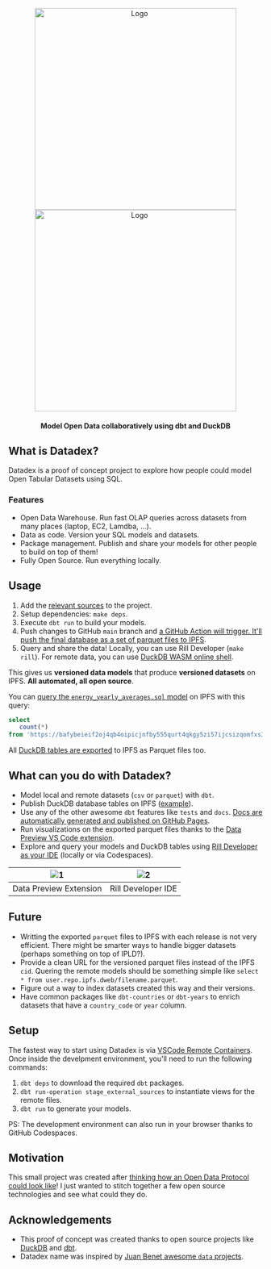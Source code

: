 <p align="center">
   <img alt="Logo" src="https://user-images.githubusercontent.com/1682202/160557212-c23c2bea-4179-4223-abfe-90f4a92e8aaa.png#gh-light-mode-only"/ width="400">
   <img alt="Logo" src="https://user-images.githubusercontent.com/1682202/160557880-ebd4d53f-5ed8-40d2-b20c-7da90443f389.png#gh-dark-mode-only"/ width="400">

   <h4 align="center"> Model Open Data collaboratively using dbt and DuckDB </h4>
</p>

## What is Datadex?

Datadex is a proof of concept project to explore how people could model Open Tabular Datasets using SQL.

### Features

- Open Data Warehouse. Run fast OLAP queries across datasets from many places (laptop, EC2, Lamdba, ...).
- Data as code. Version your SQL models and datasets.
- Package management. Publish and share your models for other people to build on top of them!
- Fully Open Source. Run everything locally.

## Usage

1. Add the [relevant sources](models/sources.yml) to the project.
1. Setup dependencies: `make deps`.
1. Execute `dbt run` to build your models.
1. Push changes to GitHub `main` branch and [a GitHub Action will trigger. It'll push the final database as a set of parquet files to IPFS](https://github.com/davidgasquez/datadex/actions/workflows/docs.yml).
1. Query and share the data! Locally, you can use Rill Developer (`make rill`). For remote data, you can use [DuckDB WASM online shell](https://shell.duckdb.org/).

This gives us **versioned data models** that produce **versioned datasets** on IPFS. **All automated, all open source**.

You can [query the `energy_yearly_averages.sql` model](https://github.com/davidgasquez/datadex/blob/main/models/energy_yearly_averages.sql) on IPFS with this query:

```sql
select
   count(*)
from 'https://bafybeieif2oj4qb4oipicjnfby555qurt4qkgy5zi57ijcsizqomfxs3gu.ipfs.dweb.link/energy_yearly_averages.parquet';
```

All [DuckDB tables are exported](https://bafybeieif2oj4qb4oipicjnfby555qurt4qkgy5zi57ijcsizqomfxs3gu.ipfs.dweb.link/) to IPFS as Parquet files too.

## What can you do with Datadex?

- Model local and remote datasets (`csv` or `parquet`) with `dbt`.
- Publish DuckDB database tables on IPFS ([example](https://bafybeieif2oj4qb4oipicjnfby555qurt4qkgy5zi57ijcsizqomfxs3gu.ipfs.dweb.link/)).
- Use any of the other awesome `dbt` features like `tests` and `docs`. [Docs are automatically generated and published on GitHub Pages](https://davidgasquez.github.io/datadex).
- Run visualizations on the exported parquet files thanks to the [Data Preview VS Code extension](https://github.com/RandomFractals/vscode-data-preview).
- Explore and query your models and DuckDB tables using [Rill Developer as your IDE](https://github.com/rilldata/rill-developer) (locally or via Codespaces).

| ![1](https://user-images.githubusercontent.com/1682202/160208641-0cf3e7c5-6339-408c-a08a-b5d164d1ed64.png) | ![2](https://user-images.githubusercontent.com/1682202/161124461-68864cfd-eb3a-4e4b-92f7-869d6ebcdc04.png) |
| :--------------------------------------------------------------------------------------------------------: | :--------------------------------------------------------------------------------------------------------: |
|                                           Data Preview Extension                                           |                                             Rill Developer IDE                                             |

## Future

- Writting the exported `parquet` files to IPFS with each release is not very efficient. There might be smarter ways to handle bigger datasets (perhaps something on top of IPLD?).
- Provide a clean URL for the versioned parquet files instead of the IPFS `cid`. Quering the remote models should be something simple like `select * from user.repo.ipfs.dweb/filename.parquet`.
- Figure out a way to index datasets created this way and their versions.
- Have common packages like `dbt-countries` or `dbt-years` to enrich datasets that have a `country_code` or `year` column.

## Setup

The fastest way to start using Datadex is via [VSCode Remote Containers](https://code.visualstudio.com/docs/remote/containers). Once inside the develpment environment, you'll need to run the following commands:
   1. `dbt deps` to download the required `dbt` packages.
   2. `dbt run-operation stage_external_sources` to instantiate views for the remote files.
   3. `dbt run` to generate your models.

PS: The development environment can also run in your browser thanks to GitHub Codespaces.

## Motivation

This small project was created after [thinking how an Open Data Protocol could look like](https://publish.obsidian.md/davidgasquez/Open+Data+Protocol)! I just wanted to stitch together a few open source technologies and see what could they do.

## Acknowledgements

- This proof of concept was created thanks to open source projects like [DuckDB](https://www.duckdb.org/) and [dbt](https://getdbt.com).
- Datadex name was inspired by [Juan Benet awesome `data` projects](https://juan.benet.ai/blog/2014-03-11-discussion-scienceexchange/).
